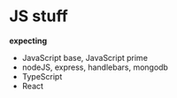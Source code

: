 # JS stuff

**expecting**

- JavaScript base, JavaScript prime
- nodeJS, express, handlebars, mongodb
- TypeScript
- React
